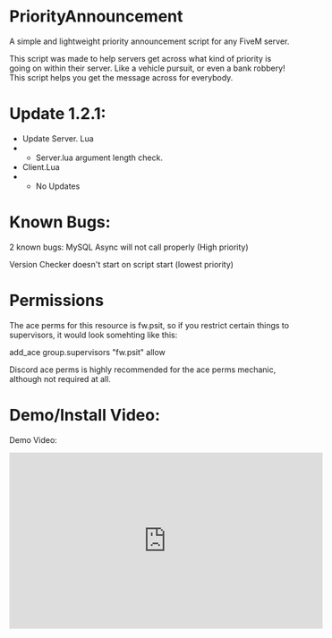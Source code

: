 # PriorityAnnouncement
A simple and lightweight priority announcement script for any FiveM server. 

This script was made to help servers get across what kind of priority is going on within their server. Like a vehicle pursuit, or even a bank
robbery! This script helps you get the message across for everybody. 

# Update 1.2.1:
- Update Server. Lua
- - Server.lua argument length check.
- Client.Lua
- - No Updates

# Known Bugs:
2 known bugs: 
MySQL Async will not call properly (High priority)

Version Checker doesn't start on script start (lowest priority)

# Permissions
The ace perms for this resource is fw.psit, so if you restrict certain things to supervisors, it would look somehting like this:

add_ace group.supervisors "fw.psit" allow

Discord ace perms is highly recommended for the ace perms mechanic, although not required at all.

# Demo/Install Video: 
Demo Video: 
<iframe width="560" height="315" src="https://www.youtube.com/embed/sJjGz97ybvA" title="YouTube video player" frameborder="0" allow="accelerometer; autoplay; clipboard-write; encrypted-media; gyroscope; picture-in-picture" allowfullscreen></iframe>
